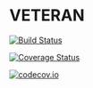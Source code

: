 # VETERAN

[![Build Status](https://travis-ci.org/vsriv9394/VETERAN.jl.svg?branch=master)](https://travis-ci.org/vsriv9394/VETERAN.jl)

[![Coverage Status](https://coveralls.io/repos/vsriv9394/VETERAN.jl/badge.svg?branch=master&service=github)](https://coveralls.io/github/vsriv9394/VETERAN.jl?branch=master)

[![codecov.io](http://codecov.io/github/vsriv9394/VETERAN.jl/coverage.svg?branch=master)](http://codecov.io/github/vsriv9394/VETERAN.jl?branch=master)
